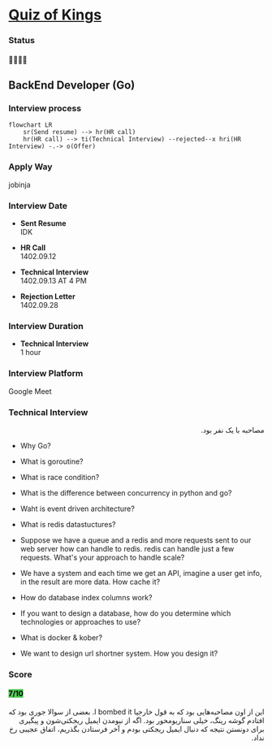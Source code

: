 # [Quiz of Kings](https://quizofkings.com )

### Status
#### 📜📞🔧❌

## BackEnd Developer (Go)
### Interview process
```mermaid
flowchart LR
    sr(Send resume) --> hr(HR call)
    hr(HR call) --> ti(Technical Interview) --rejected--x hri(HR Interview) -.-> o(Offer)
```

### Apply Way
jobinja

### Interview Date
- **Sent Resume** <br />IDK

- **HR Call**<br />1402.09.12

- **Technical Interview** <br>1402.09.13 AT 4 PM

- **Rejection Letter** <br />1402.09.28

### Interview Duration
- **Technical Interview** <br>1 hour

### Interview Platform
Google Meet

### Technical Interview

<p dir="rtl">
مصاحبه با یک نفر بود.
</p>

- Why Go?

- What is goroutine?

- What is race condition?

- What is the difference between concurrency in python and go?

- Waht is event driven architecture?

- What is redis datastuctures?

- Suppose we have a queue and a redis and more requests sent to our web server how can handle to redis. redis can handle just a few requests. What's your approach to handle scale?

- We have a system and each time we get an API, imagine a user get info, in the result are more data. How cache it?

- How do database index columns work?

- If you want to design a database, how do you determine which technologies or approaches to use?

- What is docker & kober?

- We want to design url shortner system. How you design it?

### Score
<h4><mark style="background-color:#54ca56">7/10</mark></h4>

<p dir="rtl">
این از اون مصاحبه‌هایی بود که به قول خارجیا I bombed it. بعضی از سوالا جوری بود که افتادم گوشه رینگ، خیلی سناریومحور بود. اگه از نیومدن ایمیل ریجکتی‌شون و پیگیری برای دونستن نتیجه که دنبال ایمیل ریجکتی بودم و آخر فرستادن بگذریم، اتفاق عجیبی رخ نداد.
</p>
